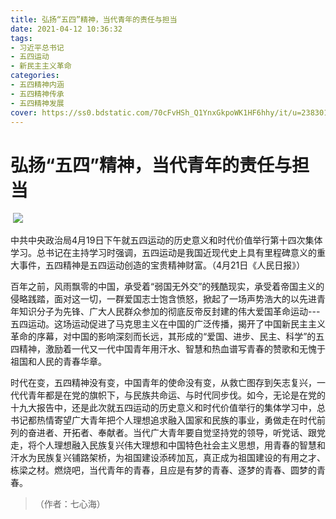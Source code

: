 ```yaml
---
title: 弘扬“五四”精神，当代青年的责任与担当
date: 2021-04-12 10:36:32
tags:
- 习近平总书记
- 五四运动
- 新民主主义革命
categories:
- 五四精神内涵
- 五四精神传承
- 五四精神发展
cover: https://ss0.bdstatic.com/70cFvHSh_Q1YnxGkpoWK1HF6hhy/it/u=2383010192,1335841516&fm=26&gp=0.jpg
---
```


# 弘扬“五四”精神，当代青年的责任与担当

​		![](纪念五四运动100周年.jpg)

​		中共中央政治局4月19日下午就五四运动的历史意义和时代价值举行第十四次集体学习。总书记在主持学习时强调，五四运动是我国近现代史上具有里程碑意义的重大事件，五四精神是五四运动创造的宝贵精神财富。（4月21日《人民日报》）

百年之前，风雨飘零的中国，承受着“弱国无外交”的残酷现实，承受着帝国主义的侵略践踏，面对这一切，一群爱国志士饱含愤怒，掀起了一场声势浩大的以先进青年知识分子为先锋、广大人民群众参加的彻底反帝反封建的伟大爱国革命运动---五四运动。这场运动促进了马克思主义在中国的广泛传播，揭开了中国新民主主义革命的序幕，对中国的影响深刻而长远，其形成的“爱国、进步、民主、科学”的五四精神，激励着一代又一代中国青年用汗水、智慧和热血谱写青春的赞歌和无愧于祖国和人民的青春华章。

时代在变，五四精神没有变，中国青年的使命没有变，从救亡图存到矢志复兴，一代代青年都是在党的旗帜下，与民族共命运、与时代同步伐。如今，无论是在党的十九大报告中，还是此次就五四运动的历史意义和时代价值举行的集体学习中，总书记都热情寄望广大青年把个人理想追求融入国家和民族的事业，勇做走在时代前列的奋进者、开拓者、奉献者。当代广大青年要自觉坚持党的领导，听党话、跟党走，将个人理想融入民族复兴伟大理想和中国特色社会主义思想，用青春的智慧和汗水为民族复兴铺路架桥，为祖国建设添砖加瓦，真正成为祖国建设的有用之才、栋梁之材。燃烧吧，当代青年的青春，且应是有梦的青春、逐梦的青春、圆梦的青春。


> （作者：七心海）